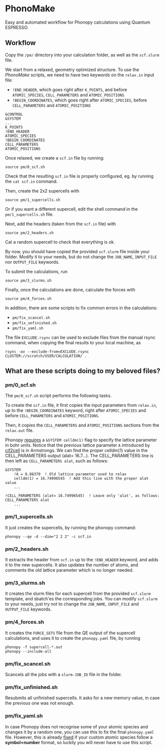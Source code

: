 # PhonoMake

Easy and automated workflow for Phonopy calculations using Quantum ESPRESSO.


## Workflow

Copy the `/pm/` directory into your calculation folder, as well as the `scf.slurm` file.  

We start from a relaxed, geometry optimized structure. To use the *PhonoMake* scripts, we need to have two keywords on the `relax.in` input file:
- `!END_HEADER`, which goes right after `K_POINTS`, and before `ATOMIC_SPECIES`, `CELL_PARAMETERS` and `ATOMIC_POSITIONS`
- `!BEGIN_COORDINATES`, which goes right after `ATOMIC_SPECIES`, before `CELL_PARAMETERS` and `ATOMIC_POSITIONS`

```relax.in
&CONTROL
&SYSTEM
...
K_POINTS
!END_HEADER
ATOMIC_SPECIES
!BEGIN_COORDINATES
CELL_PARAMETERS
ATOMIC_POSITIONS
```

Once relaxed, we create a `scf.in` file by running:
```shell
source pm/0_scf.sh
```

Check that the resulting `scf.in` file is properly configured, eg. by running the `cat scf.in` command.  

Then, create the 2x2 supercells with
```shell
source pm/1_supercells.sh
```

Or if you want a different supercell, edit the shell command in the `pm/1_supercells.sh` file.  

Next, add the headers (taken from the `scf.in` file) with
```shell
source pm/2_headers.sh
```

Cat a random supercell to check that everything is ok.  

By now, you should have copied the provided `scf.slurm` file inside your folder.
Modify it to your needs, but do not change the `JOB_NAME`, `INPUT_FILE` nor `OUTPUT_FILE` keywords.  

To submit the calculations, run
```shell
source pm/3_slurms.sh
```

Finally, once the calculations are done, calculate the forces with
```shell
source pm/4_forces.sh
```

In addition, there are some scripts to fix common errors in the calculations:
- `pm/fix_scancel.sh`
- `pm/fix_unfinished.sh`
- `pm/fix_yaml.sh`

The file `EXCLUDE.rsync` can be used to exclude files from the manual rsync command, when copying the final results to your local machine, as
```shell
rsync -av --exclude-from=EXCLUDE.rsync CLUSTER://scratch/USER/CALCULATION/ .
```


## What are these scripts doing to my beloved files?

### pm/0_scf.sh

The `pm/0_scf.sh` script performs the following tasks.  

To create the `scf.in` file, it first copies the input parameters from `relax.in`, up to the `!BEGIN_COORDINATES` keyword, right after `ATOMIC_SPECIES` and before `CELL_PARAMETERS` and `ATOMIC_POSITIONS`.  

Then, it copies the `CELL_PARAMETERS` and `ATOMIC_POSITIONS` sections from the `relax.out` file.  

Phonopy [requires](https://phonopy.github.io/phonopy/qe.html) a `&SYSTEM celldm(1)` flag to specify the lattice parameter in bohr units. Notice that the previous lattice parameter `A` introduced by [cif2cell](https://github.com/torbjornbjorkman/cif2cell) is in Armstrongs. We can find the proper celldm(1) value in the CELL_PARAMETERS output (alat= 16.7...). The CELL_PARAMETERS line is then left as `CELL_PARAMETERS alat`, such as follows:

```scf.in
&SYSTEM 
	!A = 8.86370  ! Old lattice parameter used to relax
	celldm(1) = 16.74996545  ! Add this line with the proper alat value
	...

!CELL_PARAMETERS (alat= 16.74996545)  ! Leave only 'alat', as follows:
CELL_PARAMETERS alat
	...
```

### pm/1_supercells.sh

It just creates the supercells, by running the phonopy command:
```shell
phonopy --qe -d --dim="2 2 2" -c scf.in
```

### pm/2_headers.sh

It extracts the header from `scf.in` up to the `!END_HEADER` keyword, and adds it to the new supercells. It also updates the number of atoms, and comments the old lattice parameter which is no longer needed.

### pm/3_slurms.sh
It creates the slurm files for each supercell from the provided `scf.slurm` template, and sbatch'es the corresponding jobs.
You can modify `scf.slurm` to your needs, just try not to change the `JOB_NAME`, `INPUT_FILE` and `OUTPUT_FILE` keywords.

### pm/4_forces.sh

It creates the `FORCE_SETS` file from the QE output of the supercell calculations,
and uses it to create the `phonopy.yaml` file, by running
```shell
phonopy -f supercell-*.out
phonopy --include-all
```

### pm/fix_scancel.sh
Scancels all the jobs with a `slurm-JOB_ID` file in the folder.

### pm/fix_unfinished.sh
Resubmits all unfinished supercells. It asks for a new memory value, in case the previous one was not enough.

### pm/fix_yaml.sh
In case Phonopy does not recognise some of your atomic species and changes it by a random one, you can use this to fix the final `phonopy.yaml` file.
However, this is already [fixed](https://github.com/phonopy/phonopy/issues/412) if your custom atomic species follow a **symbol+number** format, so luckily you will never have to use this script.
